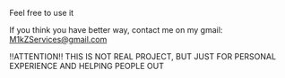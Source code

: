 Feel free to use it 

If you think you have better way, contact me on my gmail: M1kZServices@gmail.com

!!ATTENTION!! THIS IS NOT REAL PROJECT, BUT JUST FOR PERSONAL EXPERIENCE AND HELPING PEOPLE OUT
